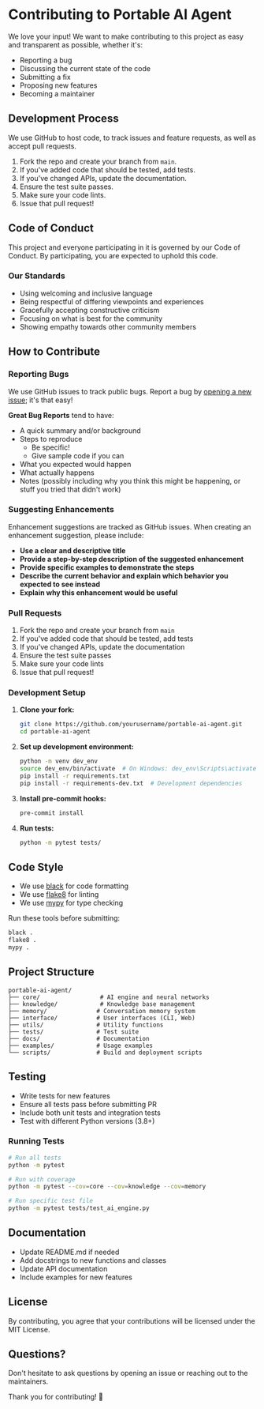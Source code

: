 # Contributing to Portable AI Agent

We love your input! We want to make contributing to this project as easy and transparent as possible, whether it's:

- Reporting a bug
- Discussing the current state of the code
- Submitting a fix
- Proposing new features
- Becoming a maintainer

## Development Process

We use GitHub to host code, to track issues and feature requests, as well as accept pull requests.

1. Fork the repo and create your branch from `main`.
2. If you've added code that should be tested, add tests.
3. If you've changed APIs, update the documentation.
4. Ensure the test suite passes.
5. Make sure your code lints.
6. Issue that pull request!

## Code of Conduct

This project and everyone participating in it is governed by our Code of Conduct. By participating, you are expected to uphold this code.

### Our Standards

- Using welcoming and inclusive language
- Being respectful of differing viewpoints and experiences
- Gracefully accepting constructive criticism
- Focusing on what is best for the community
- Showing empathy towards other community members

## How to Contribute

### Reporting Bugs

We use GitHub issues to track public bugs. Report a bug by [opening a new issue](https://github.com/yourusername/portable-ai-agent/issues/new); it's that easy!

**Great Bug Reports** tend to have:

- A quick summary and/or background
- Steps to reproduce
  - Be specific!
  - Give sample code if you can
- What you expected would happen
- What actually happens
- Notes (possibly including why you think this might be happening, or stuff you tried that didn't work)

### Suggesting Enhancements

Enhancement suggestions are tracked as GitHub issues. When creating an enhancement suggestion, please include:

- **Use a clear and descriptive title**
- **Provide a step-by-step description of the suggested enhancement**
- **Provide specific examples to demonstrate the steps**
- **Describe the current behavior and explain which behavior you expected to see instead**
- **Explain why this enhancement would be useful**

### Pull Requests

1. Fork the repo and create your branch from `main`
2. If you've added code that should be tested, add tests
3. If you've changed APIs, update the documentation
4. Ensure the test suite passes
5. Make sure your code lints
6. Issue that pull request!

### Development Setup

1. **Clone your fork:**
   ```bash
   git clone https://github.com/yourusername/portable-ai-agent.git
   cd portable-ai-agent
   ```

2. **Set up development environment:**
   ```bash
   python -m venv dev_env
   source dev_env/bin/activate  # On Windows: dev_env\Scripts\activate
   pip install -r requirements.txt
   pip install -r requirements-dev.txt  # Development dependencies
   ```

3. **Install pre-commit hooks:**
   ```bash
   pre-commit install
   ```

4. **Run tests:**
   ```bash
   python -m pytest tests/
   ```

## Code Style

- We use [black](https://github.com/psf/black) for code formatting
- We use [flake8](https://flake8.pycqa.org/) for linting
- We use [mypy](http://mypy-lang.org/) for type checking

Run these tools before submitting:

```bash
black .
flake8 .
mypy .
```

## Project Structure

```
portable-ai-agent/
├── core/                 # AI engine and neural networks
├── knowledge/            # Knowledge base management
├── memory/              # Conversation memory system
├── interface/           # User interfaces (CLI, Web)
├── utils/               # Utility functions
├── tests/               # Test suite
├── docs/                # Documentation
├── examples/            # Usage examples
└── scripts/             # Build and deployment scripts
```

## Testing

- Write tests for new features
- Ensure all tests pass before submitting PR
- Include both unit tests and integration tests
- Test with different Python versions (3.8+)

### Running Tests

```bash
# Run all tests
python -m pytest

# Run with coverage
python -m pytest --cov=core --cov=knowledge --cov=memory

# Run specific test file
python -m pytest tests/test_ai_engine.py
```

## Documentation

- Update README.md if needed
- Add docstrings to new functions and classes
- Update API documentation
- Include examples for new features

## License

By contributing, you agree that your contributions will be licensed under the MIT License.

## Questions?

Don't hesitate to ask questions by opening an issue or reaching out to the maintainers.

Thank you for contributing! 🎉
